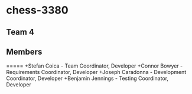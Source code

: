 # chess-3380

## Team 4

## Members

=====
+Stefan Coica - Team Coordinator, Developer
+Connor Bowyer - Requirements Coordinator, Developer
+Joseph Caradonna - Development Coordinator, Developer
+Benjamin Jennings - Testing Coordinator, Developer

